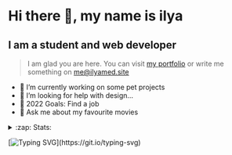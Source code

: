 # Hi there 👋, my name is ilya
## I am a student and web developer
<!-- ![I am a student and web developer](https://i.pinimg.com/originals/b9/ba/44/b9ba446cca2bb06ff1a8d49fd46581ed.jpg) -->

>I am glad you are here. You can visit [my portfolio](https://ilyamed.site/) or write me something on me@ilyamed.site 

- 🔭 I’m currently working on some pet projects
- 🤔 I’m looking for help with design...
- 🥅 2022 Goals: Find a job
- 💬 Ask me about my favourite movies 

<details>
  <summary>:zap: Stats:</summary>
<p><!-- https://github.com/anmol098/waka-readme-stats -->
  
<!--START_SECTION:waka-->
![Profile Views](http://img.shields.io/badge/Profile%20Views-59-blue)

**🐱 My GitHub Data** 

> 🏆 145 Contributions in the Year 2022
 > 
> 📦 62.7 kB Used in GitHub's Storage 
 > 
> 💼 Opted to Hire
 > 
> 📜 13 Public Repositories 
 > 
> 🔑 2 Private Repositories  
 > 
**I'm a Night 🦉** 

```text
🌞 Morning    33 commits     ██░░░░░░░░░░░░░░░░░░░░░░░   11.26% 
🌆 Daytime    58 commits     █████░░░░░░░░░░░░░░░░░░░░   19.8% 
🌃 Evening    101 commits    ████████░░░░░░░░░░░░░░░░░   34.47% 
🌙 Night      101 commits    ████████░░░░░░░░░░░░░░░░░   34.47%

```


📊 **This Week I Spent My Time On** 

```text
⌚︎ Time Zone: Europe/Moscow

💬 Programming Languages: 
JavaScript               18 hrs 30 mins      ████████████████░░░░░░░░░   64.54% 
SCSS                     8 hrs 30 mins       ███████░░░░░░░░░░░░░░░░░░   29.7% 
JSON                     58 mins             ░░░░░░░░░░░░░░░░░░░░░░░░░   3.38% 
HTML                     18 mins             ░░░░░░░░░░░░░░░░░░░░░░░░░   1.08% 
Other                    11 mins             ░░░░░░░░░░░░░░░░░░░░░░░░░   0.65%

🔥 Editors: 
VS Code                  28 hrs 39 mins      █████████████████████████   100.0%

🐱‍💻 Projects: 
RTUITLab_Recruit         28 hrs 23 mins      ████████████████████████░   99.04% 
Unknown Project          16 mins             ░░░░░░░░░░░░░░░░░░░░░░░░░   0.96%

```


 Last Updated on 13/03/2022 18:43:48 UTC
<!--END_SECTION:waka-->
  
![GitHub stats](https://github-readme-stats.vercel.app/api?username=Terro216&show_icons=true&theme=darcula)  
</p>
</details>

[![Typing SVG](https://readme-typing-svg.herokuapp.com?color=%23204829&duration=7000&lines=Wake+up%2C+Neo...)](https://git.io/typing-svg)
